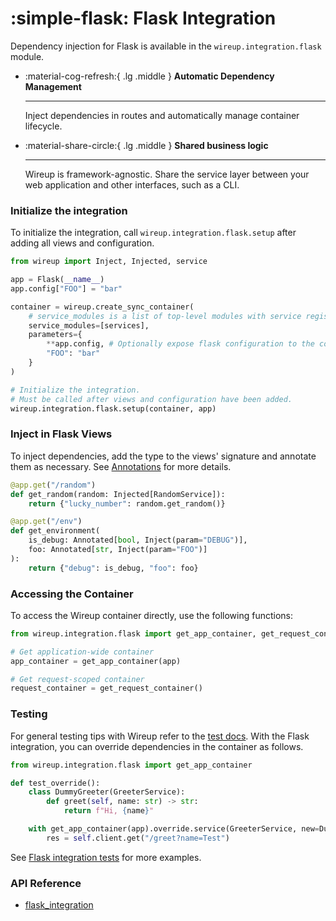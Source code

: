 # :simple-flask: Flask Integration

Dependency injection for Flask is available in the `wireup.integration.flask` module.

<div class="grid cards annotate" markdown>

-   :material-cog-refresh:{ .lg .middle } __Automatic Dependency Management__

    ---

    Inject dependencies in routes and automatically manage container lifecycle.

-   :material-share-circle:{ .lg .middle } __Shared business logic__

    ---

    Wireup is framework-agnostic. Share the service layer between your web application and other interfaces, such as a CLI.
</div>

### Initialize the integration

To initialize the integration, call `wireup.integration.flask.setup` after adding all views and configuration.

```python
from wireup import Inject, Injected, service

app = Flask(__name__)
app.config["FOO"] = "bar"

container = wireup.create_sync_container(
    # service_modules is a list of top-level modules with service registrations.
    service_modules=[services],
    parameters={
        **app.config, # Optionally expose flask configuration to the container.
        "FOO": "bar"
    }
)

# Initialize the integration.
# Must be called after views and configuration have been added.
wireup.integration.flask.setup(container, app)
```

### Inject in Flask Views

To inject dependencies, add the type to the views' signature and annotate them as necessary.
See [Annotations](../../annotations.md) for more details.

```python title="Flask View"
@app.get("/random")
def get_random(random: Injected[RandomService]):
    return {"lucky_number": random.get_random()}

@app.get("/env")
def get_environment(
    is_debug: Annotated[bool, Inject(param="DEBUG")], 
    foo: Annotated[str, Inject(param="FOO")]
):
    return {"debug": is_debug, "foo": foo}
```

### Accessing the Container

To access the Wireup container directly, use the following functions:

```python
from wireup.integration.flask import get_app_container, get_request_container

# Get application-wide container
app_container = get_app_container(app)

# Get request-scoped container
request_container = get_request_container()
```

### Testing

For general testing tips with Wireup refer to the [test docs](../../testing.md). 
With the Flask integration, you can override dependencies in the container as follows.

```python title="test_thing.py"
from wireup.integration.flask import get_app_container

def test_override():
    class DummyGreeter(GreeterService):
        def greet(self, name: str) -> str:
            return f"Hi, {name}"

    with get_app_container(app).override.service(GreeterService, new=DummyGreeter()):
        res = self.client.get("/greet?name=Test")
```

See [Flask integration tests](https://github.com/maldoinc/wireup/blob/master/test/integration/flask/test_flask_integration.py)
for more examples.

### API Reference

* [flask_integration](../../class/flask_integration.md)
